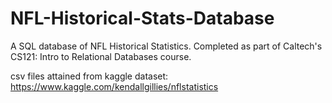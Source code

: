# NFL-Historical-Stats-Database
A SQL database of NFL Historical Statistics. Completed as part of Caltech's CS121: Intro to Relational Databases course.

csv files attained from kaggle dataset: https://www.kaggle.com/kendallgillies/nflstatistics
